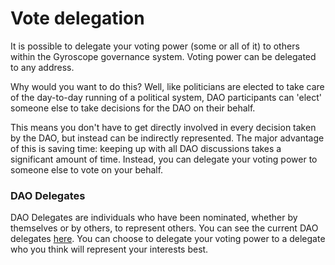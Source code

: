 # Vote delegation

It is possible to delegate your voting power (some or all of it) to others within the Gyroscope governance system. Voting power can be delegated to any address.&#x20;

Why would you want to do this? Well, like politicians are elected to take care of the day-to-day running of a political system, DAO participants can 'elect' someone else to take decisions for the DAO on their behalf.&#x20;

This means you don't have to get directly involved in every decision taken by the DAO, but instead can be indirectly represented. The major advantage of this is saving time: keeping up with all DAO discussions takes a significant amount of time. Instead, you can delegate your voting power to someone else to vote on your behalf.&#x20;

### DAO Delegates

DAO Delegates are individuals who have been nominated, whether by themselves or by others, to represent others. You can see the current DAO delegates [here](https://gov.gyro.finance/delegate/). You can choose to delegate your voting power to a delegate who you think will represent your interests best.&#x20;



